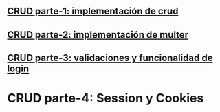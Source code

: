 ## [CRUD parte-1: implementación de crud](https://github.com/Leandro-Mumbach/CRUD-parte-1/tree/crud-parte-1)
## [CRUD parte-2: implementación de multer](https://github.com/Leandro-Mumbach/CRUD-parte-1/tree/crud-parte-2)
## [CRUD parte-3: validaciones y funcionalidad de login](https://github.com/Leandro-Mumbach/CRUD-parte-1/tree/crud-parte-3)
# CRUD parte-4: Session y Cookies
